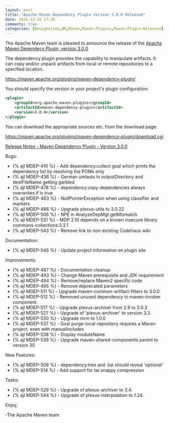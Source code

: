 ```yaml
---
layout: post
title: "Apache Maven Dependency Plugin Version 3.0.0 Released"
date: 2016-12-16 17:30
comments: true
categories: [Neuigkeiten,BM,Maven,Maven-Plugins,Maven-Plugin-Releases]
---
```

The Apache Maven team is pleased to announce the release of the 
[Apache Maven Dependecy Plugin, version 3.0.0](http://maven.apache.org/plugins/maven-dependency-plugin/).

The dependency plugin provides the capability to manipulate artifacts. It
can copy and/or unpack artifacts from local or remote repositories to a
specified location.

https://maven.apache.org/plugins/maven-dependency-plugin/

You should specify the version in your project's plugin configuration:

``` xml
<plugin>
    <groupId>org.apache.maven.plugins</groupId>
    <artifactId>maven-dependency-plugin</artifactId>
    <version>3.0.0</version>
</plugin>
``` 

You can download the appropriate sources etc. from the download page:

https://maven.apache.org/plugins/maven-dependency-plugin/download.cgi


<!-- more -->

[Release Notes - Maven Dependency Plugin - Version 3.0.0](https://issues.apache.org/jira/secure/ReleaseNote.jspa?projectId=12317227&version=12330458)

Bugs:

 * {% ajl MDEP-410 %} - Add dependency:collect goal which prints the dependency list by resolving the POMs only
 * {% ajl MDEP-436 %} - German umlauts in outputDirectory and destFileName getting garbled
 * {% ajl MDEP-478 %} - dependency:copy-dependencies always overwrites if <prependGroupId> is true
 * {% ajl MDEP-483 %} - NullPointerException when using classifier and markers
 * {% ajl MDEP-486 %} - Upgrade plexus-utils to 3.0.22
 * {% ajl MDEP-506 %} - NPE in AnalyzeDepMgt.getMismatch
 * {% ajl MDEP-531 %} - MDP 2.10 depends on a known insecure library commons-collections:3.2.1
 * {% ajl MDEP-543 %} - Remove link to non-existing Codehaus wiki

Documentation:

 * {% ajl MDEP-546 %} - Update project information on plugin site

Improvements:

 * {% ajl MDEP-487 %} - Documentation cleanup
 * {% ajl MDEP-493 %} - Change Maven prerequisite and JDK requirement
 * {% ajl MDEP-494 %} - Remove/replace Maven2 specific code
 * {% ajl MDEP-495 %} - Remove deprecated parameters
 * {% ajl MDEP-511 %} - Upgrade maven-common-artifact-filters to 3.0.0
 * {% ajl MDEP-512 %} - Removed unused dependency to maven-invoker component.
 * {% ajl MDEP-517 %} - Upgrade plexus-archiver from 2.9 to 3.0.3
 * {% ajl MDEP-527 %} - Upgrade of 'plexus-archiver' to version 3.3.
 * {% ajl MDEP-530 %} - Upgrade mrm to 1.0.0
 * {% ajl MDEP-537 %} - Goal purge-local-repository requires a Maven project, even with manualIncludes
 * {% ajl MDEP-538 %} - Display moduleName
 * {% ajl MDEP-539 %} - Upgrade maven-shared-components parent to version 30

New Features:

 * {% ajl MDEP-509 %} - dependency:tree and :list should reveal 'optional'
 * {% ajl MDEP-514 %} - Add support for tar.snappy compression

Tasks:

 * {% ajl MDEP-529 %} - Upgrade of plexus-archiver to 3.4.
 * {% ajl MDEP-544 %} - Upgrade of plexus-interpolation to 1.24.

Enjoy,

-The Apache Maven team

